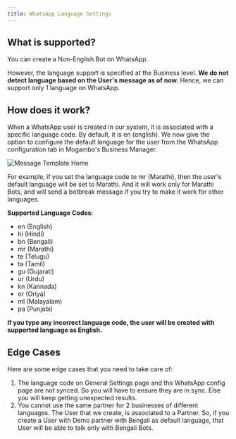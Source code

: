 ```yaml
---
title: WhatsApp Language Settings
---
```


## What is supported?
You can create a Non-English Bot on WhatsApp. 

However, the language support is specified at the Business level. **We do not detect language based on the User's message as of now.** Hence, we can support only 1 language on WhatsApp.

## How does it work?
When a WhatsApp user is created in our system, it is associated with a specific language code. By default, it is en (english).
We now give the option to configure the default language for the user from the WhatsApp configuration tab in Mogambo's Business Manager.

![Message Template Home](assets/language.gif)

For example, if you set the language code to mr (Marathi), then the user's default language will be set to Marathi. And it will work only for Marathi Bots, and will send a botbreak message if you try to make it work for other languages.

**Supported Language Codes**:
* en (English)
* hi (Hindi)
* bn (Bengali)
* mr (Marathi)
* te (Telugu)
* ta (Tamil)
* gu (Gujarati)
* ur (Urdu)
* kn (Kannada)
* or (Oriya)
* ml (Malayalam)
* pa (Punjabi)

**If you type any incorrect language code, the user will be created with supported language as English.**

## Edge Cases
Here are some edge cases that you need to take care of:

1) The language code on General Settings page and the WhatsApp config page are not synced. So you will have to ensure they are in sync. Else you will keep getting unexpected results.
2) You cannot use the same partner for 2 businesses of different languages. The User that we create, is associated to a Partner. So, if you create a User with Demo partner with Bengali as default language, that User will be able to talk only with Bengali Bots.
